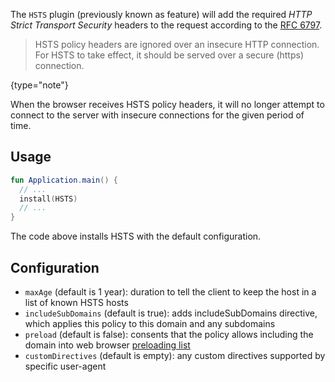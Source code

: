 [//]: # (title: HSTS)

<include src="lib.xml" include-id="outdated_warning"/>

The `HSTS` plugin (previously known as feature) will add the required _HTTP Strict Transport Security_ headers to the request according to the [RFC 6797](https://tools.ietf.org/html/rfc6797).

>HSTS policy headers are ignored over an insecure HTTP connection. For HSTS to take effect, it should be
>served over a secure (https) connection.
>
{type="note"} 

When the browser receives HSTS policy headers, it will no longer attempt to connect to the server with insecure connections 
for the given period of time. 


## Usage

```kotlin
fun Application.main() {
  // ...
  install(HSTS) 
  // ...
}
```

The code above installs HSTS with the default configuration.  

## Configuration

* `maxAge` (default is 1 year): duration to tell the client to keep the host in a list of known HSTS hosts
* `includeSubDomains` (default is true): adds includeSubDomains directive, which applies this policy to this domain and any subdomains
* `preload` (default is false): consents that the policy allows including the domain into web browser [preloading list](https://https.cio.gov/hsts/#hsts-preloading) 
* `customDirectives` (default is empty): any custom directives supported by specific user-agent